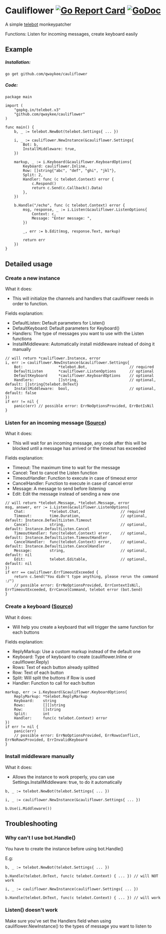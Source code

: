 # Cauliflower [![Go Report Card](https://goreportcard.com/badge/github.com/qwaykee/cauliflower)](https://goreportcard.com/report/github.com/qwaykee/cauliflower) [![GoDoc](https://godoc.org/github.com/qwaykee/cauliflower?status.svg)](https://godoc.org/github.com/qwaykee/cauliflower)

A simple [telebot](https://github.com/tucnak/telebot) monkeypatcher

Functions: Listen for incoming messages, create keyboard easily

## Example

##### Installation:

`go get github.com/qwaykee/cauliflower`

##### Code:

```golang
package main

import (
    "gopkg.in/telebot.v3"
    "github.com/qwaykee/cauliflower"
)

func main() {
    b, _ := telebot.NewBot(telebot.Settings{ ... })

    i, _ := cauliflower.NewInstance(&cauliflower.Settings{
        Bot: b,
        InstallMiddleware: true,
    })

    markup, _ := i.Keyboard(&cauliflower.KeyboardOptions{
        Keyboard: cauliflower.Inline,
        Row: []string{"abc", "def", "ghi", "jkl"},
        Split: 2,
        Handler: func (c telebot.Context) error {
            c.Respond()
            return c.Send(c.Callback().Data)
        },
    })

    b.Handle("/echo", func (c telebot.Context) error {
        msg, response, _ := i.Listen(&cauliflower.ListenOptions{
            Context: c,
            Message: "Enter message: ",
        })

        _, err := b.Edit(msg, response.Text, markup)

        return err
    })
}
```

## Detailed usage

### Create a new instance

What it does:
- This will initialize the channels and handlers that cauliflower needs in order to function.

Fields explanation:
- DefaultListen: Default parameters for Listen()
- DefaultKeyboard: Default parameters for Keyboard()
- Handlers: The type of messages you want to use with the Listen functions
- InstallMiddleware: Automatically install middleware instead of doing it manually

```golang
// will return *cauliflower.Instance, error
i, err := cauliflower.NewInstance(&cauliflower.Settings{
    Bot:                *telebot.Bot,                   // required
    DefaultListen       *cauliflower.ListenOptions      // optional
    DefaultKeyboard     *cauliflower.KeyboardOptions    // optional
    Handlers:           []string,                       // optional, default: []string{telebot.OnText}
    InstallMiddleware:  bool,                           // optional, default: false
})
if err != nil {
    panic(err) // possible error: ErrNoOptionsProvided, ErrBotIsNil
}
```

### Listen for an incoming message ([Source](listen.go))

What it does:
- This will wait for an incoming message, any code after this will be blocked until a message has arrived or the timeout has exceeded

Fields explanation:
- Timeout: The maximum time to wait for the message
- Cancel: Text to cancel the Listen function
- TimeoutHandler: Function to execute in case of timeout error
- CancelHandler: Function to execute in case of cancel error
- Message: A message to send before listening
- Edit: Edit the message instead of sending a new one

```golang
// will return *telebot.Message, *telebot.Message, error
msg, answer, err := i.Listen(&cauliflower.ListenOptions{
    Chat:           *telebot.Chat,                  // required
    Timeout:        time.Duration,                  // optional, default: Instance.DefaultListen.Timeout
    Cancel:         string,                         // optional, default: Instance.DefaultListen.Cancel
    TimeoutHandler: func(telebot.Context) error,    // optional, default: Instance.DefaultListen.TimeoutHandler
    CancelHandler:  func(telebot.Context) error,    // optional, default: Instance.DefaultListen.CancelHandler
    Message:        string,                         // optional, default: nil
    Edit:           telebot.Editable,               // optional, default: nil
})
if err == cauliflower.ErrTimeoutExceeded {
    return c.Send("You didn't type anything, please rerun the command :/")
    // possible error: ErrNoOptionsProvided, ErrContextIsNil, ErrTimeoutExceeded, ErrCancelCommand, telebot error (bot.Send)
}
```

### Create a keyboard ([Source](keyboard.go))

What it does:
- Will help you create a keyboard that will trigger the same function for each buttons

Fields explanation:
- ReplyMarkup: Use a custom markup instead of the default one
- Keyboard: Type of keyboard to create (cauliflower.Inline or cauliflower.Reply)
- Rows: Text of each button already splitted
- Row: Text of each button
- Split: Will split the buttons if Row is used
- Handler: Function to call for each button

```golang
markup, err := i.Keyboard(&cauliflower.KeyboardOptions{
    ReplyMarkup: *telebot.ReplyMarkup
    Keyboard:    string
    Rows:        [][]string
    Row:         []string
    Split:       int
    Handler:     func(c telebot.Context) error
})
if err != nil {
    panic(err)
    // possible error: ErrNoOptionsProvided, ErrRowsConflict, ErrNoRowsProvided, ErrInvalidKeyboard
}
```

### Install middleware manually

What it does:
- Allows the instance to work properly, you can use Settings.InstallMiddleware: true, to do it automatically

```golang
b, _ := telebot.NewBot(telebot.Settings{ ... })

i, _ := cauliflower.NewInstance(&cauliflower.Settings{ ... })

b.Use(i.Middleware())
```

## Troubleshooting

### Why can't I use bot.Handle()

You have to create the instance before using bot.Handle()

E.g:
```golang
b, _ := telebot.NewBot(telebot.Settings{ ... })

b.Handle(telebot.OnText, func(c telebot.Context) { ... }) // will NOT work

i, _ := cauliflower.NewInstance(cauliflower.Settings{ ... })

b.Handle(telebot.OnText, func(c telebot.Context) { ... }) // will work
```

### Listen() doesn't work

Make sure you've set the Handlers field when using cauliflower.NewInstance() to the types of message you want to listen to